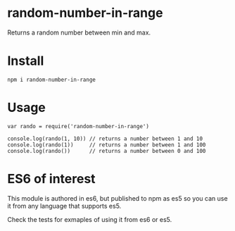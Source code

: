 # random-number-in-range

Returns a random number between min and max.

# Install

    npm i random-number-in-range

# Usage

    var rando = require('random-number-in-range')
    
    console.log(rando(1, 10)) // returns a number between 1 and 10
    console.log(rando(1))     // returns a number between 1 and 100
    console.log(rando())      // returns a number between 0 and 100

# ES6 of interest

This module is authored in es6, but published to npm as es5 so you can use it from any language that supports es5.

Check the tests for exmaples of using it from es6 or es5.

